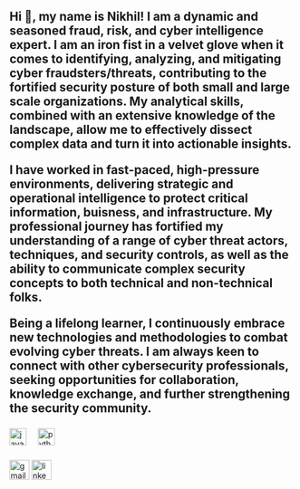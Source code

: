 <h2 align="left">

Hi 👋, my name is Nikhil! I am a dynamic and seasoned fraud, risk, and cyber intelligence expert. I am an iron fist in a velvet glove when it comes to identifying, analyzing, and mitigating cyber fraudsters/threats, contributing to the fortified security posture of both small and large scale organizations. My analytical skills, combined with an extensive knowledge of the  landscape, allow me to effectively dissect complex data and turn it into actionable insights.

I have worked in fast-paced, high-pressure environments, delivering strategic and operational intelligence to protect critical information, buisness, and infrastructure. My professional journey has fortified my understanding of a range of cyber threat actors, techniques, and security controls, as well as the ability to communicate complex security concepts to both technical and non-technical folks.

Being a lifelong learner, I continuously embrace new technologies and methodologies to combat evolving cyber threats. I am always keen to connect with other cybersecurity professionals, seeking opportunities for collaboration, knowledge exchange, and further strengthening the security community.

</h2>

###

<div align="left">
  <img src="https://cdn.jsdelivr.net/gh/devicons/devicon/icons/javascript/javascript-original.svg" height="30" alt="javascript logo"  />
  <img width="12" />
  <img src="https://cdn.jsdelivr.net/gh/devicons/devicon/icons/python/python-original.svg" height="30" alt="python logo"  />
  <img width="12" />
</div>

###

<div align="left">
  <img src="https://img.shields.io/static/v1?message=Gmail&logo=gmail&label=&color=D14836&logoColor=white&labelColor=&style=for-the-badge" height="35" alt="gmail logo"  />
  <img src="https://img.shields.io/static/v1?message=LinkedIn&logo=linkedin&label=&color=0077B5&logoColor=white&labelColor=&style=for-the-badge" height="35" alt="linkedin logo"  />
</div>

###

<!---
nikmags/nikmags is a ✨ special ✨ repository because its `README.md` (this file) appears on your GitHub profile.
You can click the Preview link to take a look at your changes.
--->
